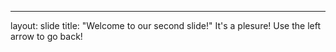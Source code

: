 ---
layout: slide
title: "Welcome to our second slide!"
It's a plesure!
Use the left arrow to go back!
